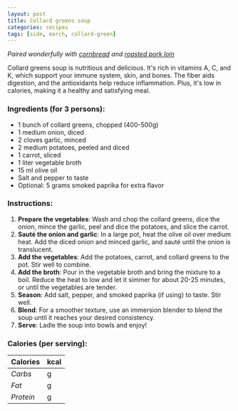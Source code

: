 ```yaml
---
layout: post
title: Collard greens soup
categories: recipes
tags: [side, march, collard-green]
---
```


*Paired wonderfully with <a href="/recipes/cornbread">cornbread</a> and <a href="/recipes/roasted-pork-loin">roasted pork loin</a>*

Collard greens soup is nutritious and delicious. It's rich in vitamins A, C, and K, which support your immune system, skin, and bones. The fiber aids digestion, and the antioxidants help reduce inflammation. Plus, it's low in calories, making it a healthy and satisfying meal. 

### Ingredients (for 3 persons):
- 1 bunch of collard greens, chopped (400-500g)
- 1 medium onion, diced
- 2 cloves garlic, minced
- 2 medium potatoes, peeled and diced
- 1 carrot, sliced
- 1 liter vegetable broth
- 15 ml olive oil
- Salt and pepper to taste
- Optional: 5 grams smoked paprika for extra flavor

### Instructions:

1. **Prepare the vegetables**: Wash and chop the collard greens, dice the onion, mince the garlic, peel and dice the potatoes, and slice the carrot.
2. **Sauté the onion and garlic**: In a large pot, heat the olive oil over medium heat. Add the diced onion and minced garlic, and sauté until the onion is translucent.
3. **Add the vegetables**: Add the potatoes, carrot, and collard greens to the pot. Stir well to combine.
4. **Add the broth**: Pour in the vegetable broth and bring the mixture to a boil. Reduce the heat to low and let it simmer for about 20-25 minutes, or until the vegetables are tender.
5. **Season**: Add salt, pepper, and smoked paprika (if using) to taste. Stir well.
6. **Blend**: For a smoother texture, use an immersion blender to blend the soup until it reaches your desired consistency.
7. **Serve**: Ladle the soup into bowls and enjoy!

### Calories (per serving):

| **Calories** | kcal |
| ----------- | ----------- |
| *Carbs* | g |
| *Fat* | g |
| *Protein* | g |